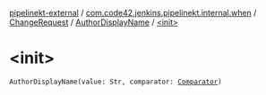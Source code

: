 [pipelinekt-external](../../../index.md) / [com.code42.jenkins.pipelinekt.internal.when](../../index.md) / [ChangeRequest](../index.md) / [AuthorDisplayName](index.md) / [&lt;init&gt;](./-init-.md)

# &lt;init&gt;

`AuthorDisplayName(value: Str, comparator: `[`Comparator`](../../../com.code42.jenkins.pipelinekt.core/-comparator/index.md)`)`